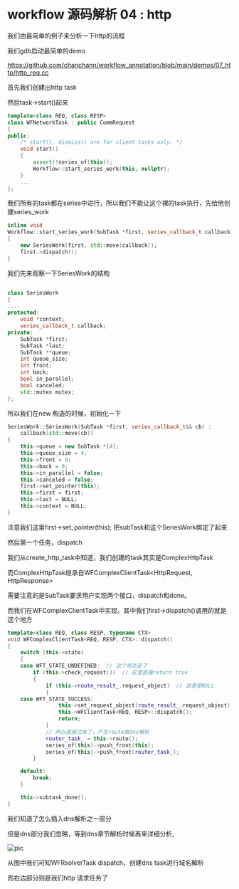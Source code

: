# workflow 源码解析 04 : http 

我们由最简单的例子来分析一下http的流程

我们gdb启动最简单的demo

https://github.com/chanchann/workflow_annotation/blob/main/demos/07_http/http_req.cc

首先我们创建出http task

然后task->start()起来

```cpp
template<class REQ, class RESP>
class WFNetworkTask : public CommRequest
{
public:
	/* start(), dismiss() are for client tasks only. */
	void start()
	{
		assert(!series_of(this));
		Workflow::start_series_work(this, nullptr);
	}
    ...
};
```

我们所有的task都在series中进行，所以我们不能让这个裸的task执行，先给他创建series_work

```cpp
inline void
Workflow::start_series_work(SubTask *first, series_callback_t callback)
{
	new SeriesWork(first, std::move(callback));
	first->dispatch();
}
```

我们先来观察一下SeriesWork的结构

```cpp

class SeriesWork
{
....
protected:
	void *context;
	series_callback_t callback;
private:
	SubTask *first;  
	SubTask *last;   
	SubTask **queue;  
	int queue_size;
	int front;
	int back;
	bool in_parallel;
	bool canceled;
	std::mutex mutex;
};

```

所以我们在new 构造的时候，初始化一下

```cpp
SeriesWork::SeriesWork(SubTask *first, series_callback_t&& cb) :
	callback(std::move(cb))
{
	this->queue = new SubTask *[4];
	this->queue_size = 4;
	this->front = 0;
	this->back = 0;
	this->in_parallel = false;
	this->canceled = false;
	first->set_pointer(this);
	this->first = first;
	this->last = NULL;
	this->context = NULL;
}
```

注意我们这里first->set_pointer(this); 把subTask和这个SeriesWork绑定了起来

然后第一个任务，dispatch

我们从create_http_task中知道，我们创建的task其实是ComplexHttpTask

而ComplexHttpTask继承自WFComplexClientTask<HttpRequest, HttpResponse>

需要注意的是SubTask要求用户实现两个接口，dispatch和done。

而我们在WFComplexClientTask中实现。其中我们first->dispatch()调用的就是这个地方

```cpp
template<class REQ, class RESP, typename CTX>
void WFComplexClientTask<REQ, RESP, CTX>::dispatch()
{
	switch (this->state)
	{
	case WFT_STATE_UNDEFINED:  // 这个状态走了
		if (this->check_request())  // 这里直接return true
		{
			if (this->route_result_.request_object)  // 这里是NULL
			{
	case WFT_STATE_SUCCESS:
				this->set_request_object(route_result_.request_object);
				this->WFClientTask<REQ, RESP>::dispatch();
				return;
			}
            // 所以直接过来了，产生route做dns解析
			router_task_ = this->route();
			series_of(this)->push_front(this);
			series_of(this)->push_front(router_task_);
		}

	default:
		break;
	}

	this->subtask_done();
}
```

我们知道了怎么插入dns解析之一部分

但是dns部分我们忽略，等到dns章节解析时候再来详细分析,

![pic](https://github.com/chanchann/workflow_annotation/blob/main/src_analysis/pics/http01.png?raw=true)

从图中我们可知WFRsolverTask dispatch，创建dns task进行域名解析

而右边部分则是我们http 请求任务了

